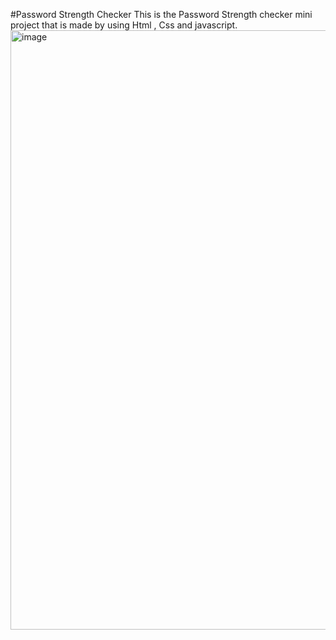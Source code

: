 #Password Strength Checker
This is the Password Strength checker mini project that is made by using Html , Css and javascript.
<img width="959" alt="image" src="https://github.com/prem-prasad1710/Password-Strength-Checker/assets/127212835/5a2bc574-4958-4e8f-95d1-9310c04bf8dd">
